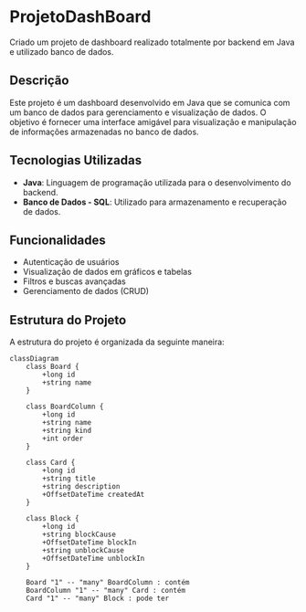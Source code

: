 # ProjetoDashBoard

Criado um projeto de dashboard realizado totalmente por backend em Java e utilizado banco de dados.

## Descrição

Este projeto é um dashboard desenvolvido em Java que se comunica com um banco de dados para gerenciamento e visualização de dados. O objetivo é fornecer uma interface amigável para visualização e manipulação de informações armazenadas no banco de dados.

## Tecnologias Utilizadas

- **Java**: Linguagem de programação utilizada para o desenvolvimento do backend.
- **Banco de Dados - SQL**: Utilizado para armazenamento e recuperação de dados.

## Funcionalidades

- Autenticação de usuários
- Visualização de dados em gráficos e tabelas
- Filtros e buscas avançadas
- Gerenciamento de dados (CRUD)

## Estrutura do Projeto

A estrutura do projeto é organizada da seguinte maneira:

```mermaid
classDiagram
    class Board {
        +long id
        +string name
    }

    class BoardColumn {
        +long id
        +string name
        +string kind
        +int order
    }

    class Card {
        +long id
        +string title
        +string description
        +OffsetDateTime createdAt
    }

    class Block {
        +long id
        +string blockCause
        +OffsetDateTime blockIn
        +string unblockCause
        +OffsetDateTime unblockIn
    }

    Board "1" -- "many" BoardColumn : contém
    BoardColumn "1" -- "many" Card : contém
    Card "1" -- "many" Block : pode ter
```
